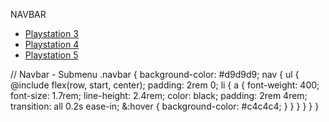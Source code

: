 NAVBAR

  <section class="navbar">
    <div class="container">
      <nav>
        <ul class="items-navbar">
          <li><a href="#">Playstation 3</a></li>
          <li><a href="#">Playstation 4</a></li>
          <li><a href="#">Playstation 5</a></li>
        </ul>
      </nav>
    </div>
  </section>

// Navbar - Submenu
.navbar {
background-color: #d9d9d9;
nav {
ul {
@include flex(row, start, center);
padding: 2rem 0;
li {
a {
font-weight: 400;
font-size: 1.7rem;
line-height: 2.4rem;
color: black;
padding: 2rem 4rem;
transition: all 0.2s ease-in;
&:hover {
background-color: #c4c4c4;
}
}
}
}
}
}


